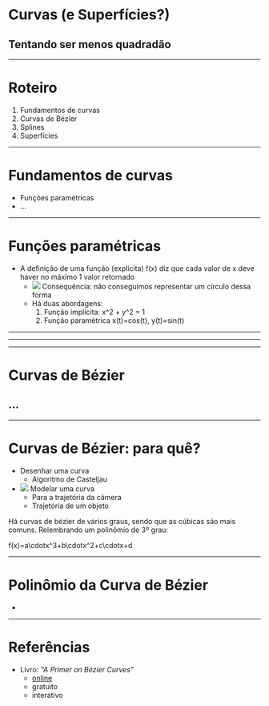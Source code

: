 <!-- { "layout": "title" } -->
# Curvas (e Superfícies?)
## Tentando ser menos quadradão

---
<!-- { "layout": "regular" } -->
# Roteiro

1. Fundamentos de curvas
1. Curvas de Bézier
1. Splines
1. Superfícies

---
<!-- { "layout": "section-header" } -->
# Fundamentos de curvas

- Funções paramétricas
- ...

---
# Funções paramétricas

- A definição de uma função (explícita) <span class="math">f(x)</span>
  diz que cada valor de <span class="math">x</span> deve haver no máximo
  1 valor retornado
  - ![](../../images/circulo.svg) <!-- {.push-right} -->
    Consequência: não conseguimos representar um círculo dessa forma
  - Há duas abordagens:
    1. Função implícita: <span class="math">x^2 + y^2 = 1</span>
    1. Função paramétrica <span class="math">x(t)=cos(t), y(t)=sin(t)</span>

---

---

---
<!-- { "layout": "section-header" } -->
# Curvas de Bézier
## ...

---
<!-- { "layout": "regular" } -->
# Curvas de Bézier: para quê?

- Desenhar uma curva
  - Algoritmo de Casteljau
- ![](../../flavioro-galaxian.gif) <!-- {.push-right} -->
  Modelar uma curva
  - Para a trajetória da câmera
  - Trajetória de um objeto

Há curvas de bézier de vários graus, sendo que as cúbicas são mais comuns. Relembrando um polinômio de 3º grau:
<div class="math">f(x)=a\cdotx^3+b\cdotx^2+c\cdotx+d</div>
<!-- {p:.note.info} -->

---
<!-- { "layout": "regular" } -->
# Polinômio da Curva de Bézier

-

---
<!-- { "layout": "centered" } -->
# Referências

- Livro: _"A Primer on Bézier Curves"_
  - [online](https://pomax.github.io/bezierinfo/#introduction)
  - gratuito
  - interativo
